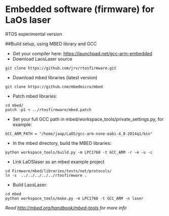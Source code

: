 # Embedded software (firmware) for LaOs laser
RTOS experimental version

##Build setup, using MBED library and GCC

* Get your compiler here: https://launchpad.net/gcc-arm-embedded
* Download LaosLaser source
```
git clone https://github.com/jrv/rtosfirmware.git
```
* Download mbed libraries (latest version)
```
git clone https://github.com/mbedmicro/mbed
```
* Patch mbed libraries:
```
cd mbed/
patch -p1 < ../rtosfirmware/mbed.patch
```
* Set your full GCC path in mbed/workspace_tools/private_settings.py, for example:
```
GCC_ARM_PATH = "/home/jaap/LaOS/gcc-arm-none-eabi-4_8-2014q1/bin"
```
* In the mbed directory, build the MBED libraries:
```
python workspace_tools/build.py -m LPC1768 -t GCC_ARM -r -e -u -c
```
* Link LaOSlaser as an mbed example project
```
cd Firmware/mbed/libraries/tests/net/protocols/
ln -s  ../../../../../rtosfirmware .
```
* Build LaosLaser:
```
cd mbed
python workspace_tools/make.py -m LPC1768 -t GCC_ARM -n laser
```

*Read http://mbed.org/handbook/mbed-tools for more info*
